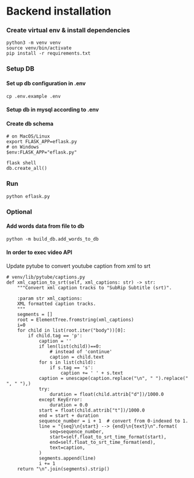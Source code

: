 # Backend installation

### Create virtual env & install dependencies

```
python3 -m venv venv
source venv/bin/activate
pip install -r requirements.txt
```

### Setup DB
#### Set up db configuration in .env
```
cp .env.example .env
```
#### Setup db in mysql according to .env
#### Create db schema
```
# on MacOS/Linux
export FLASK_APP=eflask.py
# on Windows
$env:FLASK_APP="eflask.py"
```

```
flask shell
db.create_all()
```

### Run 

```
python eflask.py
```

### Optional
#### Add words data from file to db
```
python -m build_db.add_words_to_db
```

#### In order to exec video API
Update pytube to convert youtube caption from xml to srt
```
# venv/lib/pytube/captions.py
def xml_caption_to_srt(self, xml_captions: str) -> str:
    """Convert xml caption tracks to "SubRip Subtitle (srt)".

    :param str xml_captions:
    XML formatted caption tracks.
    """
    segments = []
    root = ElementTree.fromstring(xml_captions)
    i=0
    for child in list(root.iter("body"))[0]:
        if child.tag == 'p':
            caption = ''
            if len(list(child))==0:
                # instead of 'continue'
                caption = child.text
            for s in list(child):
                if s.tag == 's':
                    caption += ' ' + s.text
            caption = unescape(caption.replace("\n", " ").replace("  ", " "),)
            try:
                duration = float(child.attrib["d"])/1000.0
            except KeyError:
                duration = 0.0
            start = float(child.attrib["t"])/1000.0
            end = start + duration
            sequence_number = i + 1  # convert from 0-indexed to 1.
            line = "{seq}\n{start} --> {end}\n{text}\n".format(
                seq=sequence_number,
                start=self.float_to_srt_time_format(start),
                end=self.float_to_srt_time_format(end),
                text=caption,
            )
            segments.append(line)
            i += 1
    return "\n".join(segments).strip()
```
